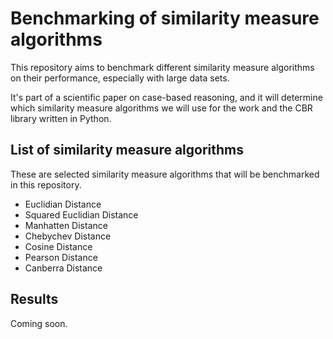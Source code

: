 # Benchmarking of similarity measure algorithms
This repository aims to benchmark different similarity measure algorithms on their performance, especially with large data sets.

It's part of a scientific paper on case-based reasoning, and it will determine which similarity measure algorithms we will use for the work and the CBR library written in Python.

## List of similarity measure algorithms
These are selected similarity measure algorithms that will be benchmarked in this repository.

- Euclidian Distance
- Squared Euclidian Distance
- Manhatten Distance
- Chebychev Distance
- Cosine Distance
- Pearson Distance
- Canberra Distance

## Results
Coming soon.
